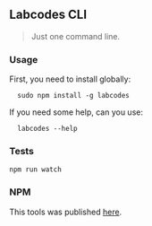 ## Labcodes CLI

> Just one command line.

### Usage

First, you need to install globally:

```
  sudo npm install -g labcodes
```

If you need some help, can you use:

```
  labcodes --help
```

### Tests

```
npm run watch
```

### NPM

This tools was published [here](https://www.npmjs.com/package/labcodes).